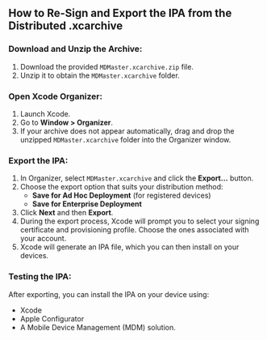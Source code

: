## How to Re-Sign and Export the IPA from the Distributed .xcarchive

### Download and Unzip the Archive:

1. Download the provided `MDMaster.xcarchive.zip` file.
2. Unzip it to obtain the `MDMaster.xcarchive` folder.

### Open Xcode Organizer:

1. Launch Xcode.
2. Go to **Window > Organizer**.
3. If your archive does not appear automatically, drag and drop the unzipped `MDMaster.xcarchive` folder into the Organizer window.

### Export the IPA:

1. In Organizer, select `MDMaster.xcarchive` and click the **Export…** button.
2. Choose the export option that suits your distribution method:
   - **Save for Ad Hoc Deployment** (for registered devices)
   - **Save for Enterprise Deployment**
3. Click **Next** and then **Export**.
4. During the export process, Xcode will prompt you to select your signing certificate and provisioning profile. Choose the ones associated with your account.
5. Xcode will generate an IPA file, which you can then install on your devices.

### Testing the IPA:

After exporting, you can install the IPA on your device using:
- Xcode
- Apple Configurator
- A Mobile Device Management (MDM) solution.
